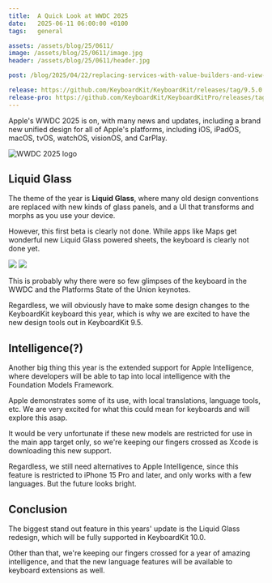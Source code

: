 ```yaml
---
title:  A Quick Look at WWDC 2025
date:   2025-06-11 06:00:00 +0100
tags:   general

assets: /assets/blog/25/0611/
image: /assets/blog/25/0611/image.jpg
header: /assets/blog/25/0611/header.jpg

post: /blog/2025/04/22/replacing-services-with-value-builders-and-view-modifiers

release: https://github.com/KeyboardKit/KeyboardKit/releases/tag/9.5.0
release-pro: https://github.com/KeyboardKit/KeyboardKitPro/releases/tag/9.5.0
---
```


Apple's WWDC 2025 is on, with many news and updates, including a brand new unified design for all of Apple's platforms, including iOS, iPadOS, macOS, tvOS, watchOS, visionOS, and CarPlay.

![WWDC 2025 logo]({{page.header}})

## Liquid Glass

The theme of the year is **Liquid Glass**, where many old design conventions are replaced with new kinds of glass panels, and a UI that transforms and morphs as you use your device.

However, this first beta is clearly not done. While apps like Maps get wonderful new Liquid Glass powered sheets, the keyboard is clearly not done yet.

<div class="grid col2">
    <img src="{{page.assets}}sheet-maps.jpg">
    <img src="{{page.assets}}sheet-keyboard.jpg">
</div>

This is probably why there were so few glimpses of the keyboard in the WWDC and the Platforms State of the Union keynotes.

Regardless, we will obviously have to make some design changes to the KeyboardKit keyboard this year, which is why we are excited to have the new design tools out in KeyboardKit 9.5.

## Intelligence(?)

Another big thing this year is the extended support for Apple Intelligence, where developers will be able to tap into local intelligence with the Foundation Models Framework.

Apple demonstrates some of its use, with local translations, language tools, etc. We are very excited for what this could mean for keyboards and will explore this asap.

It would be very unfortunate if these new models are restricted for use in the main app target only, so we're keeping our fingers crossed as Xcode is downloading this new support.

Regardless, we still need alternatives to Apple Intelligence, since this feature is restricted to iPhone 15 Pro and later, and only works with a few languages. But the future looks bright.


## Conclusion

The biggest stand out feature in this years' update is the Liquid Glass redesign, which will be fully supported in KeyboardKit 10.0.

Other than that, we're keeping our fingers crossed for a year of amazing intelligence, and that the new language features will be available to keyboard extensions as well.